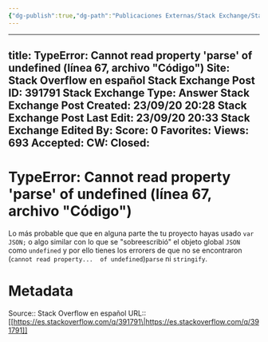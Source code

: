 ```yaml
---
{"dg-publish":true,"dg-path":"Publicaciones Externas/Stack Exchange/Stack Overflow en español/es.stackoverflow.com-391791.md","permalink":"/publicaciones-externas/stack-exchange/stack-overflow-en-espanol/es-stackoverflow-com-391791/","hide":true,"noteIcon":"default","created":"2024-04-03T12:49:10.728-06:00","updated":"2024-04-05T16:43:56.728-06:00"}
---
```


---
title: TypeError: Cannot read property 'parse' of undefined (línea 67, archivo "Código")
Site: Stack Overflow en español
Stack Exchange Post ID: 391791
Stack Exchange Type: Answer
Stack Exchange Post Created: 23/09/20 20:28
Stack Exchange Post Last Edit: 23/09/20 20:33
Stack Exchange Edited By: 
Score: 0
Favorites: 
Views: 693
Accepted: 
CW: 
Closed: 
---
# TypeError: Cannot read property 'parse' of undefined (línea 67, archivo "Código")

Lo más probable que que en alguna parte the tu proyecto hayas usado `var JSON;` o algo similar con lo que se "sobreescribió" el objeto global `JSON` como `undefined` y por ello tienes los errorers de que no se encontraron (`cannot read property...  of undefined`)`parse` ni `stringify`.

# Metadata
Source:: Stack Overflow en español
URL:: [[https://es.stackoverflow.com/q/391791\|https://es.stackoverflow.com/q/391791]]

